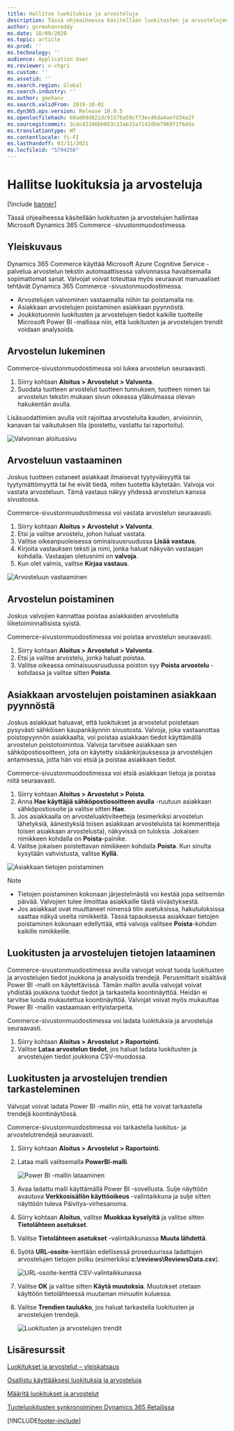 ```yaml
---
title: Hallitse luokituksia ja arvosteluja
description: Tässä ohjeaiheessa käsitellään luokitusten ja arvostelujen hallintaa Microsoft Dynamics 365 Commerce -sivustonmuodostimessa.
author: gvrmohanreddy
ms.date: 10/09/2020
ms.topic: article
ms.prod: ''
ms.technology: ''
audience: Application User
ms.reviewer: v-chgri
ms.custom: ''
ms.assetid: ''
ms.search.region: Global
ms.search.industry: ''
ms.author: gmohanv
ms.search.validFrom: 2019-10-01
ms.dyn365.ops.version: Release 10.0.5
ms.openlocfilehash: 60ad0dd821dc91576a59cf73ec46da4aefd34a2f
ms.sourcegitcommit: 3cdc42346bb653c13ab33a7142dbb7969f1f6dda
ms.translationtype: HT
ms.contentlocale: fi-FI
ms.lasthandoff: 03/31/2021
ms.locfileid: "5794256"
---
```

# <a name="manage-ratings-and-reviews"></a>Hallitse luokituksia ja arvosteluja

[!include [banner](includes/banner.md)]

Tässä ohjeaiheessa käsitellään luokitusten ja arvostelujen hallintaa Microsoft Dynamics 365 Commerce -sivustonmuodostimessa.

## <a name="overview"></a>Yleiskuvaus

Dynamics 365 Commerce käyttää Microsoft Azure Cognitive Service -palvelua arvostelun tekstin automaattisessa valvonnassa havaitsemalla sopimattomat sanat. Valvojat voivat toteuttaa myös seuraavat manuaaliset tehtävät Dynamics 365 Commerce -sivustonmuodostimessa.

- Arvostelujen valvominen vastaamalla niihin tai poistamalla ne.
- Asiakkaan arvostelujen poistaminen asiakkaan pyynnöstä.
- Joukkotuonnin luokitusten ja arvostelujen tiedot kaikille tuotteille Microsoft Power BI -mallissa niin, että luokitusten ja arvostelujen trendit voidaan analysoida.

## <a name="read-a-review"></a>Arvostelun lukeminen 

Commerce-sivustonmuodostimessa voi lukea arvostelun seuraavasti.

1. Siirry kohtaan **Aloitus \> Arvostelut \> Valvonta**.
1. Suodata tuotteen arvostelut tuotteen tunnuksen, tuotteen nimen tai arvostelun tekstin mukaan sivun oikeassa yläkulmassa olevan hakukentän avulla.

Lisäsuodattimien avulla voit rajoittaa arvosteluita kauden, arvioinnin, kanavan tai vaikutuksen tila (poistettu, vastattu tai raportoitu).

![Valvonnan aloitussivu](media/rnr-moderation-home.png) 

## <a name="respond-to-a-review"></a>Arvosteluun vastaaminen 

Joskus tuotteen ostaneet asiakkaat ilmaisevat tyytyväisyyttä tai tyytymättömyyttä tai he eivät tiedä, miten tuotetta käytetään. Valvoja voi vastata arvosteluun. Tämä vastaus näkyy yhdessä arvostelun kanssa sivustossa. 

Commerce-sivustonmuodostimessa voi vastata arvostelun seuraavasti.

1. Siirry kohtaan **Aloitus \> Arvostelut \> Valvonta**.
1. Etsi ja valitse arvostelu, johon haluat vastata.
1. Valitse oikeanpuoleisessa ominaisuusruudussa **Lisää vastaus**.
1. Kirjoita vastauksen teksti ja nimi, jonka haluat näkyvän vastaajan kohdalla. Vastaajan oletusnimi on **valvoja**.
1. Kun olet valmis, valitse **Kirjaa vastaus**.

![Arvosteluun vastaaminen](media/rnr-moderation-response.png) 

## <a name="take-down-a-review"></a>Arvostelun poistaminen 

Joskus valvojien kannattaa poistaa asiakkaiden arvosteluita liiketoiminnallisista syistä. 

Commerce-sivustonmuodostimessa voi poistaa arvostelun seuraavasti.

1. Siirry kohtaan **Aloitus \> Arvostelut \> Valvonta**.
1. Etsi ja valitse arvostelu, jonka haluat poistaa.
1. Valitse oikeassa ominaisuusruudussa poiston syy **Poista arvostelu** -kohdassa ja valitse sitten **Poista**.
    
## <a name="delete-a-customers-reviews-at-the-customers-request"></a>Asiakkaan arvostelujen poistaminen asiakkaan pyynnöstä 

Joskus asiakkaat haluavat, että luokitukset ja arvostelut poistetaan pysyvästi sähköisen kaupankäynnin sivustosta. Valvoja, joka vastaanottaa poistopyynnön asiakkaalta, voi poistaa asiakkaan tiedot käyttämällä arvostelun poistotoimintoa. Valvoja tarvitsee asiakkaan sen sähköpostiosoitteen, jota on käytetty sisäänkirjauksessa ja arvostelujen antamisessa, jotta hän voi etsiä ja poistaa asiakkaan tiedot. 

Commerce-sivustonmuodostimessa voi etsiä asiakkaan tietoja ja poistaa niitä seuraavasti.

1. Siirry kohtaan **Aloitus \> Arvostelut \> Poista**.
1. Anna **Hae käyttäjiä sähköpostiosoitteen avulla** -ruutuun asiakkaan sähköpostiosoite ja valitse sitten **Hae**.
1. Jos asiakkaalla on arvosteluaktiviteetteja (esimerkiksi arvostelun lähetyksiä, äänestyksiä toisen asiakkaan arvosteluista tai kommentteja toisen asiakkaan arvostelusta), näkyvissä on tuloksia. Jokaisen nimikkeen kohdalla on **Poista**-painike.
1. Valitse jokaisen poistettavan nimikkeen kohdalla **Poista**. Kun sinulta kysytään vahvistusta, valitse **Kyllä**. 
    
![Asiakkaan tietojen poistaminen](media/rnr-moderation-delete-reviews.png) 

> [!NOTE]
> - Tietojen poistaminen kokonaan järjestelmästä voi kestää jopa seitsemän päivää. Valvojien tulee ilmoittaa asiakkaille tästä viivästyksestä.
> - Jos asiakkaat ovat muuttaneet nimensä tilin asetuksissa, hakutuloksissa saattaa näkyä useita nimikkeitä. Tässä tapauksessa asiakkaan tietojen poistaminen kokonaan edellyttää, että valvoja valitsee **Poista**-kohdan kaikille nimikkeille. 

## <a name="download-ratings-and-reviews-data"></a>Luokitusten ja arvostelujen tietojen lataaminen

Commerce-sivustonmuodostimessa avulla valvojat voivat tuoda luokitusten ja arvostelujen tiedot joukkona ja analysoida trendejä. Perusmittarit sisältävä Power BI -malli on käytettävissä. Tämän mallin avulla valvojat voivat yhdistää joukkona tuodut tiedot ja tarkastella koontinäyttöä. Heidän ei tarvitse luoda mukautettua koontinäyttöä. Valvojat voivat myös mukauttaa Power BI -mallin vastaamaan erityistarpeita. 

Commerce-sivustonmuodostimessa voi ladata luokituksia ja arvosteluja seuraavasti.

1. Siirry kohtaan **Aloitus \> Arvostelut \> Raportointi**.
1. Valitse **Lataa arvostelun tiedot**, jos haluat ladata luokitusten ja arvostelujen tiedot joukkona CSV-muodossa.

## <a name="view-ratings-and-reviews-trends"></a>Luokitusten ja arvostelujen trendien tarkasteleminen

Valvojat voivat ladata Power BI -mallin niin, että he voivat tarkastella trendejä koontinäytössä.

Commerce-sivustonmuodostimessa voi tarkastella luokitus- ja arvostelutrendejä seuraavasti.

1. Siirry kohtaan **Aloitus \> Arvostelut \> Raportointi**.
1. Lataa malli valitsemalla **PowerBI-malli**.

    ![Power BI -mallin lataaminen](media/rnr-moderation-reports.png) 

1. Avaa ladattu malli käyttämällä Power BI -sovellusta. Sulje näyttöön avautuva **Verkkosisällön käyttöoikeus** -valintaikkuna ja sulje sitten näyttöön tuleva Päivitys-virhesanoma.
1. Siirry kohtaan **Aloitus**, valitse **Muokkaa kyselyitä** ja valitse sitten **Tietolähteen asetukset**.
1. Valitse **Tietolähteen asetukset** -valintaikkunassa **Muuta lähdettä**.
1. Syötä **URL-osoite**-kenttään edellisessä proseduurissa ladattujen arvostelujen tietojen polku (esimerkiksi **c:\\reviews\\ReviewsData.csv**).

    ![URL-osoite-kenttä CSV-valintaikkunassa](media/rnr-powerbi-datasource-settings.png) 

1. Valitse **OK** ja valitse sitten **Käytä muutoksia**. Muutokset otetaan käyttöön tietolähteessä muutaman minuutin kuluessa.
1. Valitse **Trendien taulukko**, jos haluat tarkastella luokitusten ja arvostelujen trendejä.

    ![Luokitusten ja arvostelujen trendit](media/rnr-powerbi-dashboard-template.png) 
    
## <a name="additional-resources"></a>Lisäresurssit

[Luokitukset ja arvostelut – yleiskatsaus](ratings-reviews-overview.md)

[Osallistu käyttääksesi luokituksia ja arvosteluja](opt-in-ratings-reviews.md)

[Määritä luokitukset ja arvostelut](configure-ratings-reviews.md)

[Tuoteluokitusten synkronoiminen Dynamics 365 Retailissa](sync-product-ratings.md)


[!INCLUDE[footer-include](../includes/footer-banner.md)]